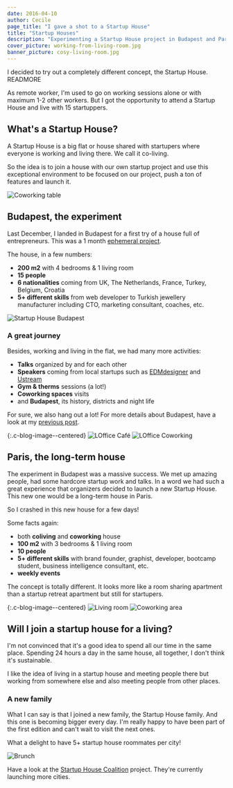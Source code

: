 ```yaml
---
date: 2016-04-10
author: Cecile
page_title: "I gave a shot to a Startup House"
title: "Startup Houses"
description: "Experimenting a Startup House project in Budapest and Paris"
cover_picture: working-from-living-room.jpg
banner_picture: cosy-living-room.jpg
---
```


I decided to try out a completely different concept, the Startup House.
READMORE

As remote worker, I'm used to go on working sessions alone or with maximum 1-2 other workers.
But I got the opportunity to attend a Startup House and live with 15 startuppers.

## What's a Startup House?

A Startup House is a big flat or house shared with startupers where everyone is working and living there. We call it co-living.

So the idea is to join a house with our own startup project and use this exceptional environment to be focused on our project, push a ton of features and launch it.

![Coworking table](/assets/images/blog/articles/2016-04-10-startup-house/coworking-table.jpg)

## Budapest, the experiment

Last December, I landed in Budapest for a first try of a house full of entrepreneurs.
This was a 1 month [ephemeral project](http://startuphousebudapest.com/).

The house, in a few numbers:

* **200 m2** with 4 bedrooms & 1 living room
* **15 people**
* **6 nationalities** coming from UK, The Netherlands, France, Turkey, Belgium, Croatia
* **5+ different skills** from web developer to Turkish jewellery manufacturer including CTO, marketing consultant, coaches, etc.

![Startup House Budapest](/assets/images/blog/articles/2016-04-10-startup-house/startup-house-budapest.jpg)

### A great journey

Besides, working and living in the flat, we had many more activities:

* **Talks** organized by and for each other
* **Speakers** coming from local startups such as [EDMdesigner](http://edmdesigner.com/) and [Ustream](http://www.ustream.tv/)
* **Gym & therms** sessions (a lot!)
* **Coworking spaces** visits
* and **Budapest**, its history, districts and night life

For sure, we also hang out a lot!
For more details about Budapest, have a look at my [previous post](/blog/2016-02-17-budapest.html).

{:.c-blog-image--centered}
![LOffice Café](/assets/images/blog/articles/2016-04-10-startup-house/loffice-cafe.jpg)
![LOffice Coworking](/assets/images/blog/articles/2016-04-10-startup-house/loffice-coworking.jpg)

## Paris, the long-term house

The experiment in Budapest was a massive success. We met up amazing people, had some hardcore startup work and talks. In a word we had such a great experience that organizers decided to launch a new Startup House. This new one would be a long-term house in Paris.

So I crashed in this new house for a few days!

Some facts again:

* both **coliving** and **coworking** house
* **100 m2** with 3 bedrooms & 1 living room
* **10 people**
* **5+ different skills** with brand founder, graphist, developer, bootcamp student, business intelligence consultant, etc.
* **weekly events**

The concept is totally different. It looks more like a room sharing apartment than a startup retreat apartment but still for startupers.

{:.c-blog-image--centered}
![Living room](/assets/images/blog/articles/2016-04-10-startup-house/living-room.jpg)
![Coworking area](/assets/images/blog/articles/2016-04-10-startup-house/coworking-area.jpg)

## Will I join a startup house for a living?

I'm not convinced that it's a good idea to spend all our time in the same place. Spending 24 hours a day in the same house, all together, I don't think it's sustainable.

I like the idea of living in a startup house and meeting people there but working from somewhere else and also meeting people from other places.

### A new family

What I can say is that I joined a new family, the Startup House family. And this one is becoming bigger every day.
I'm really happy to have been part of the first edition and can't wait to visit the next ones.

What a delight to have 5+ startup house roommates per city!

![Brunch](/assets/images/blog/articles/2016-04-10-startup-house/brunch.jpg)

Have a look at the [Startup House Coalition](http://thecoalition.io/) project. They're currently launching more cities.
